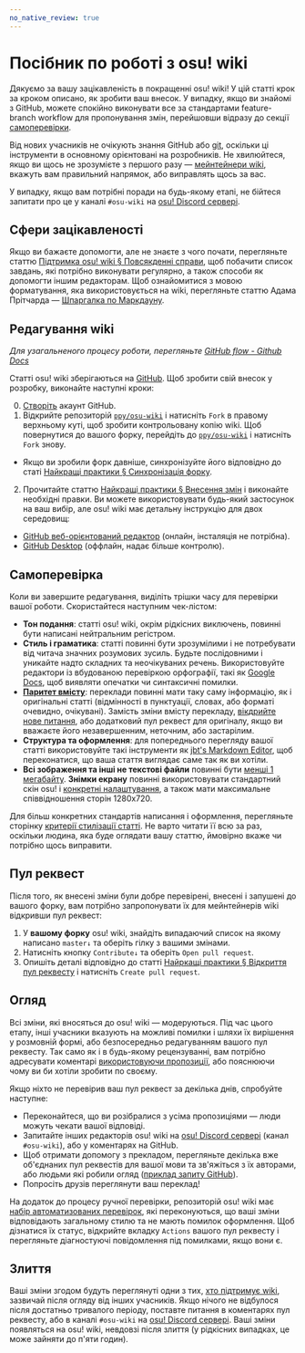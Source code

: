 ```yaml
---
no_native_review: true
---
```


# Посібник по роботі з osu! wiki

Дякуємо за вашу зацікавленість в покращенні osu! wiki! У цій статті крок за кроком описано, як зробити ваш внесок. У випадку, якщо ви знайомі з GitHub, можете спокійно виконувати все за стандартами feature-branch workflow для пропонування змін, перейшовши відразу до секції [самоперевірки](#самоперевірка).

Від нових учасників не очікують знання GitHub або [git](https://git-scm.com/), оскільки ці інструменти в основному орієнтовані на розробників. Не хвилюйтеся, якщо ви щось не зрозумієте з першого разу — [мейнтейнери wiki](/wiki/People/osu!_wiki_maintainers), вкажуть вам правильний напрямок, або виправлять щось за вас.

У випадку, якщо вам потрібні поради на будь-якому етапі, не бійтеся запитати про це у каналі `#osu-wiki` на [osu! Discord сервері](/wiki/Community/osu!_Discord_server).

## Сфери зацікавленості

Якщо ви бажаєте допомогти, але не знаєте з чого почати, перегляньте статтю [Підтримка osu! wiki § Повсякденні справи](/wiki/osu!_wiki/Maintenance#routines), щоб  побачити список завдань, які потрібно виконувати регулярно, а також способи як допомогти іншим редакторам. Щоб ознайомитися з мовою форматування, яка використовується на wiki, перегляньте статтю Адама Прітчарда — [Шпаргалка по Маркдауну](https://github.com/adam-p/markdown-here/wiki/Markdown-Cheatsheet).

## Редагування wiki

*Для узагальненого процесу роботи, перегляньте [GitHub flow - Github Docs](https://docs.github.com/en/get-started/quickstart/github-flow)*

Статті osu! wiki зберігаються на [GitHub][osu_wiki]. Щоб зробити свій внесок у розробку, виконайте наступні кроки:

0. [Створіть](https://github.com/signup) акаунт GitHub.
1. Відкрийте репозиторій [`ppy/osu-wiki`][osu_wiki] і натисніть `Fork` в правому верхньому куті, щоб зробити контрольовану копію wiki. Щоб повернутися до вашого форку, перейдіть до [`ppy/osu-wiki`][osu_wiki] і натисніть `Fork` знову.

  - Якщо ви зробили форк давніше, синхронізуйте його відповідно до статі [Найкращі практики § Синхронізація форку](/wiki/osu!_wiki/Contribution_guide/Best_practices#синхронізація-форку).

2. Прочитайте статтю [Найкращі практики § Внесення змін](/wiki/osu!_wiki/Contribution_guide/Best_practices#внесення-змін) і виконайте необхідні правки. Ви можете використовувати будь-який застосунок на ваш вибір, але osu! wiki має детальну інструкцію для двох середовищ:

  - [GitHub веб-орієнтований редактор](/wiki/osu!_wiki/Contribution_guide/GitHub_web-based_editor) (онлайн, інсталяція не потрібна).
  - [GitHub Desktop](/wiki/osu!_wiki/Contribution_guide/GitHub_Desktop) (оффлайн, надає більше контролю).

## Самоперевірка

Коли ви завершите редагування, виділіть трішки часу для перевірки вашої роботи. Скористайтеся наступним чек-лістом:

- **Тон подання**: статті osu! wiki, окрім рідкісних виключень, повинні бути написані нейтральним регістром.
- **Стиль і граматика**: статті повинні бути зрозумілими і не потребувати від читача значних розумових зусиль. Будьте послідовними і уникайте надто складних та неочікуваних речень. Використовуйте редактори із вбудованою перевіркою орфографії, такі як [Google Docs](https://docs.google.com), щоб виявляти опечатки чи синтаксичні помилки.
- **[Паритет вмісту](/wiki/Article_styling_criteria/Writing#content-parity)**: переклади повинні мати таку саму інформацію, як і оригінальні статті (відмінності в пунктуації, словах, або форматі очевидно, очікувані). Замість зміни вмісту перекладу, [вікдрийте нове питання](https://github.com/ppy/osu-wiki/issues/new), або додатковий пул реквест для оригіналу, якщо ви вважаєте його незавершенним, неточним, або застарілим.
- **Структура та оформлення**: для попереднього перегляду вашої статті використовуйте такі інструменти як [jbt's Markdown Editor](https://jbt.github.io/markdown-editor/), щоб переконатися, що ваша стаття виглядає саме так як ви хотіли.
- **Всі зображення та інші не текстові файли** повинні бути [менші 1 мегабайту](/wiki/Article_styling_criteria/Formatting#file-size). **Знімки екрану** повинні використовувати стандартний скін osu! і [конкретні налаштування](/wiki/Article_styling_criteria/Formatting#screenshots-of-gameplay), а також мати максимальне співвідношення сторін 1280х720.

Для більш конкретних стандартів написання і оформлення, перегляньте сторінку [критерії стилізації статті](/wiki/Article_styling_criteria). Не варто читати її всю за раз, оскільки людина, яка буде оглядати вашу статтю, ймовірно вкаже чи потрібно щось виправити.

## Пул реквест

Після того, як внесені зміни були добре перевірені, внесені і запушені до вашого форку, вам потрібно запропонувати їх для мейнтейнерів wiki відкривши пул реквест:

1. У **вашому форку** osu! wiki, знайдіть випадаючий список на якому написано `master↓` та оберіть гілку з вашими змінами.
2. Натисніть кнопку `Contribute↓` та оберіть `Open pull request`.
3. Опишіть деталі відповідно до статті [Найркащі практики § Відкриття пул реквесту](/wiki/osu!_wiki/Contribution_guide/Best_practices#відкриття-пул-реквесту) і натисніть `Create pull request`.

## Огляд

Всі зміни, які вносяться до osu! wiki — модеруються. Під час цього етапу, інші учасники вказують на можливі помилки і шляхи їх вирішення у розмовній формі, або безпосередньо редагуванням вашого пул реквесту. Так само як і в будь-якому рецензуванні, вам потрібно адресувати коментарі [використовуючи пропозиції](/wiki/osu!_wiki/Contribution_guide/Best_practices#застосування-оглядів), або пояснюючи чому ви би хотіли зробити по своєму.

Якщо ніхто не перевірив ваш пул реквест за декілька днів, спробуйте наступне:

- Переконайтеся, що ви розібралися з усіма пропозиціями — люди можуть чекати вашої відповіді.
- Запитайте інших редакторів osu! wiki на [osu! Discord сервері](/wiki/Community/osu!_Discord_server) (канал `#osu-wiki`), або у коментарях на GitHub.
- Щоб отримати допомогу з прекладом, перегляньте декілька вже об'єднаних пул реквестів для вашої мови та зв'яжіться з їх авторами, або людьми які робили огляд ([приклад запиту GitHub](https://github.com/ppy/osu-wiki/pulls?q=is:pr+is:merged+[UK])).
- Попросіть друзів переглянути ваш переклад!

На додаток до процесу ручної перевірки, репозиторій osu! wiki має [набір автоматизованих перевірок](/wiki/osu!_wiki/Maintenance#ci-checks), які переконуються, що ваші зміни відповідають загальному стилю та не мають помилок оформлення. Щоб дізнатися їх статус, відкрийте вкладку `Actions` вашого пул реквесту і перегляньте діагностуючі повідомлення під помилками, якщо вони є.

## Злиття

Ваші зміни згодом будуть переглянуті одни з тих, [хто підтримує wiki](/wiki/People/osu!_wiki_maintainers), зазвичай після огляду від інших учасників. Якщо нічого не відбулося після достатньо тривалого періоду, поставте питання в коментарях пул реквесту, або в каналі `#osu-wiki` на [osu! Discord сервері](/wiki/Community/osu!_Discord_server). Ваші зміни появляться на osu! wiki, невдовзі після злиття (у рідкісних випадках, це може зайняти до п'яти годин).

[osu_wiki]: https://github.com/ppy/osu-wiki
